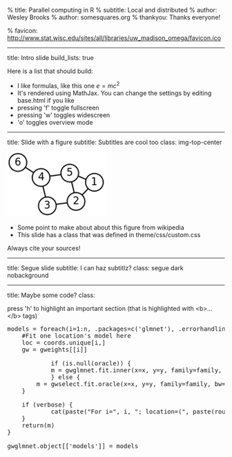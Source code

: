 % title: Parallel computing in R
% subtitle: Local and distributed
% author: Wesley Brooks
% author: somesquares.org
% thankyou: Thanks everyone!
<!---% thankyou_details: And especially these people:
% contact: <span>website</span> <a href="http://somesquares.org/blog/">website</a>
% contact: <span>github</span> <a href="http://github.com/wesesque">wesesque</a>
% contact: <span>twitter</span> <a href="http://twitter.com/buckyphilia">@buckyphilia</a>--->
% favicon: http://www.stat.wisc.edu/sites/all/libraries/uw_madison_omega/favicon.ico




---
title: Intro slide
build_lists: true

Here is a list that should build:

- I like formulas, like this one $e=mc^2$
- It's rendered using MathJax. You can change the settings by editing base.html if you like
- pressing 'f' toggle fullscreen
- pressing 'w' toggles widescreen
- 'o' toggles overview mode




---
title: Slide with a figure
subtitle: Subtitles are cool too
class: img-top-center

<img height=150 src=figures/200px-6n-graf.svg.png />

- Some point to make about about this figure from wikipedia
- This slide has a class that was defined in theme/css/custom.css

<footer class="source"> Always cite your sources! </footer>





---
title: Segue slide
subtitle: I can haz subtitlz?
class: segue dark nobackground






---
title: Maybe some code?
class: 

press 'h' to highlight an important section (that is highlighted
with &lt;b&gt;...&lt;/b&gt; tags)

<pre class="prettyprint" data-lang="R">
models = foreach(i=1:n, .packages=c('glmnet'), .errorhandling='remove') %dopar% {
    #Fit one location's model here
    loc = coords.unique[i,]
    gw = gweights[[i]]

            if (is.null(oracle)) {
            m = gwglmnet.fit.inner(x=x, y=y, family=family, bw=bw, coords=coords, loc=loc, s=s, verbose=verbose, mode.select=mode.select, gwr.weights=gw, prior.weights=prior.weights, gweight=gweight, adapt=adapt, precondition=precondition, predict=predict, tuning=tuning, simulation=simulation, alpha=alpha, interact=interact, N=N, shrunk.fit=shrunk.fit, AICc=AICc)
            } else {
        m = gwselect.fit.oracle(x=x, y=y, family=family, bw=bw, coords=coords, loc=loc, indx=indx, oracle=oracle[[i]], N=N, mode.select=mode.select, tuning=tuning, predict=predict, simulation=simulation, verbose=verbose, gwr.weights=gw, prior.weights=prior.weights, gweight=gweight, AICc=AICc)
    }

    if (verbose) {
            cat(paste("For i=", i, "; location=(", paste(round(loc,3), collapse=","), "); bw=", round(bw,3), "; s=", m[['s']], "; sigma2=", round(tail(m[['sigma2']],1),3), "; nonzero=", paste(m[['nonzero']], collapse=","), "; weightsum=", round(m[['weightsum']],3), ".\n", sep=''))
    }
    return(m)
}

gwglmnet.object[['models']] = models
</pre>

